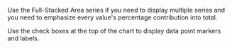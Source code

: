Use the Full-Stacked Area series if you need to display multiple series and you need to emphasize every value's percentage contribution into total. 

Use the check boxes at the top of the chart to display data point markers and labels.
